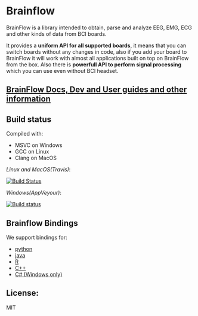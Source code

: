 # Brainflow

BrainFlow is a library intended to obtain, parse and analyze EEG, EMG, ECG and other kinds of data from BCI boards.

It provides a **uniform API for all supported boards**, it means that you can switch boards without any changes in code, also if you add your board to BrainFlow it will work with almost all applications built on top on BrainFlow from the box. Also there is **powerfull API to perform signal processing** which you can use even without BCI headset.

## [BrainFlow Docs, Dev and User guides and other information](https://brainflow.readthedocs.io)

## Build status
Compiled with:
* MSVC on Windows
* GCC on Linux
* Clang on MacOS

*Linux and MacOS(Travis)*:

[![Build Status](https://travis-ci.com/OpenBCI/brainflow.svg?branch=master)](https://travis-ci.com/OpenBCI/brainflow)

*Windows(AppVeyour)*:

[![Build status](https://ci.appveyor.com/api/projects/status/kuuoa32me3253jad/branch/master?svg=true)](https://ci.appveyor.com/project/daniellasry/brainflow/branch/master)

## Brainflow Bindings
We support bindings for:
* [python](./python-package)
* [java](./java-package/brainflow/)
* [R](./r-package/)
* [C++](./cpp-package/)
* [C# (Windows only)](./csharp-package/brainflow/)

## License: 
MIT
